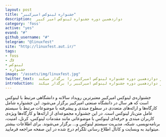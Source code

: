 ```yaml
---
layout: post
title: "جشنواره لینوکس امیرکبیر"
description:  دوازدهمین دوره جشنواره لینوکس امیر کبیر
category: 'foss'
active: "yes"
evand: "#"
github_username: "#"
telegram: "@linuxfest"
site: "http://linuxfest.aut.ir/"
tags:
- foss
- لاگ
- لینوکس
- جشنواره
image: "/assets/img/linuxfest.jpg"
twitter_text:  انجمن علمی مهندسی کامپیوتر امیرکبیر با افتخار دوازدهمین دوره جشنواره لینوکس امیرکبیر را برگذار میکند.
introduction:  انجمن علمی مهندسی کامپیوتر امیرکبیر با افتخار دوازدهمین دوره جشنواره لینوکس امیرکبیر را برگذار میکند.
---
```


جشنواره‌ی لینوکس امیرکبیر معتبرترین رویداد سالانه‌ و دانشگاهی‌ مرتبط با لینوکس است که هر سال در دانشگاه صنعتی امیرکبیر برگزار می‌شود. این جشنواره شامل کارگاه‌ها و ارائه‌های متعددی در سطوح مبتدی و پیشرفته با موضوعات مرتبط با سیستم عامل متن‌باز لینوکس است. در این جشنواره مجموعه‌ای از ارائه‌ها و کارگاه‌ها ویژه‌ی کاربران مبتدی و حرفه‌ای لینوکس با موضوعاتی مانند مقدمات لینوکس، کرنل، امنیت، برنامه‌نویسی، شبکه، مدیریت سیستم لینوکس و... برگزار می‌شوند. برای اطلاعات بیشتر میتوانید به وبسایت و کانال اطلاع رسانی تلگرام درج شده در این صفحه مراجعه فرمایید.